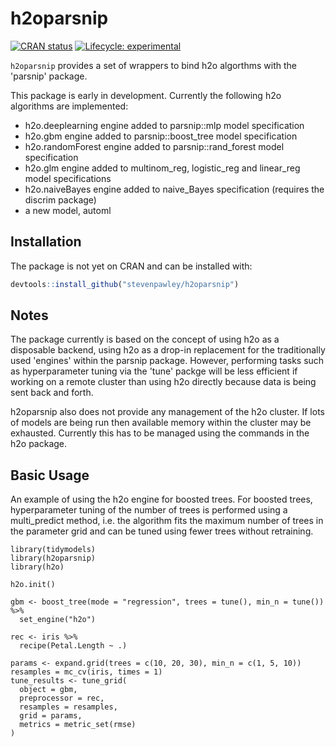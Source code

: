 # h2oparsnip

<!-- badges: start -->
[![CRAN status](https://www.r-pkg.org/badges/version/h2oparsnip)](https://CRAN.R-project.org/package=h2oparsnip)
[![Lifecycle: experimental](https://img.shields.io/badge/lifecycle-experimental-orange.svg)](https://www.tidyverse.org/lifecycle/#experimental)
<!-- badges: end -->

```h2oparsnip``` provides a set of wrappers to bind h2o algorthms with the
'parsnip' package.

This package is early in development. Currently the following h2o algorithms
are implemented:

- h2o.deeplearning engine added to parsnip::mlp model specification
- h2o.gbm engine added to parsnip::boost_tree model specification
- h2o.randomForest engine added to parsnip::rand_forest model specification
- h2o.glm engine added to multinom_reg, logistic_reg and linear_reg model
specifications
- h2o.naiveBayes engine added to naive_Bayes specification (requires the discrim package)
- a new model, automl

## Installation

The package is not yet on CRAN and can be installed with:

``` r
devtools::install_github("stevenpawley/h2oparsnip")
```

## Notes

The package currently is based on the concept of using h2o as a disposable backend, using h2o as a drop-in replacement for the traditionally used 'engines' within the parsnip package. However, performing tasks such as hyperparameter tuning via the 'tune' packge will be less efficient if working on a remote cluster than using h2o directly because data is being sent back and forth.

h2oparsnip also does not provide any management of the h2o cluster. If lots of models are being run then available memory within the cluster may be exhausted. Currently this has to be managed using the commands in the h2o package.

## Basic Usage

An example of using the h2o engine for boosted trees. For boosted trees, hyperparameter tuning of the number of trees is performed using a multi_predict method, i.e. the algorithm fits the maximum number of trees in the parameter grid and can be tuned using fewer trees without retraining.

```
library(tidymodels)
library(h2oparsnip)
library(h2o)

h2o.init()

gbm <- boost_tree(mode = "regression", trees = tune(), min_n = tune()) %>%
  set_engine("h2o")

rec <- iris %>%
  recipe(Petal.Length ~ .)

params <- expand.grid(trees = c(10, 20, 30), min_n = c(1, 5, 10))
resamples = mc_cv(iris, times = 1)
tune_results <- tune_grid(
  object = gbm,
  preprocessor = rec,
  resamples = resamples,
  grid = params,
  metrics = metric_set(rmse)
)
```

